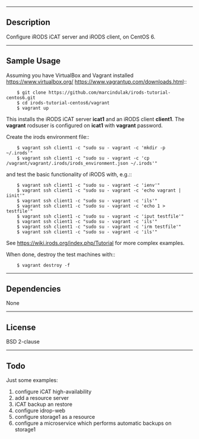 -----------
Description
-----------

Configure iRODS iCAT server and iRODS client, on CentOS 6.


------------
Sample Usage
------------

Assuming you have VirtualBox and Vagrant installed
https://www.virtualbox.org/ https://www.vagrantup.com/downloads.html::

        $ git clone https://github.com/marcindulak/irods-tutorial-centos6.git
        $ cd irods-tutorial-centos6/vagrant
        $ vagrant up

This installs the iRODS iCAT server **icat1** and an iRODS client **client1**.
The **vagrant** rodsuser is configured on **icat1** with **vagrant** password.

Create the irods environment file::

        $ vagrant ssh client1 -c "sudo su - vagrant -c 'mkdir -p ~/.irods'"
        $ vagrant ssh client1 -c "sudo su - vagrant -c 'cp /vagrant/vagrant/.irods/irods_environment.json ~/.irods'"

and test the basic functionality of iRODS with, e.g.::

        $ vagrant ssh client1 -c "sudo su - vagrant -c 'ienv'"
        $ vagrant ssh client1 -c "sudo su - vagrant -c 'echo vagrant | iinit'"
        $ vagrant ssh client1 -c "sudo su - vagrant -c 'ils'"
        $ vagrant ssh client1 -c "sudo su - vagrant -c 'echo 1 > testfile'"
        $ vagrant ssh client1 -c "sudo su - vagrant -c 'iput testfile'"
        $ vagrant ssh client1 -c "sudo su - vagrant -c 'ils'"
        $ vagrant ssh client1 -c "sudo su - vagrant -c 'irm testfile'"
        $ vagrant ssh client1 -c "sudo su - vagrant -c 'ils'"

See https://wiki.irods.org/index.php/Tutorial for more complex examples.

When done, destroy the test machines with::

        $ vagrant destroy -f

------------
Dependencies
------------

None


-------
License
-------

BSD 2-clause


----
Todo
----

Just some examples:

1. configure iCAT high-availability
2. add a resource server
3. iCAT backup an restore
4. configure idrop-web
5. configure storage1 as a resource
6. configure a microservice which performs automatic backups on storage1
